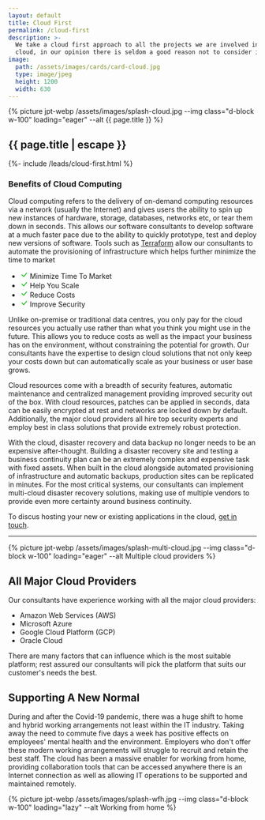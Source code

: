 ```yaml
---
layout: default
title: Cloud First
permalink: /cloud-first
description: >- 
  We take a cloud first approach to all the projects we are involved in. Whilst there are often good reasons not to deploy your software to the
  cloud, in our opinion there is seldom a good reason not to consider it for new software projects.
image:
  path: /assets/images/cards/card-cloud.jpg
  type: image/jpeg
  height: 1200
  width: 630
---
```


<section class="row">
  <div class="col">
    <div class="col-12 col-md-6 ms-md-2 mb-3 mb-md-1 float-md-end">
      <div class="splash-img position-relative">
        {% picture jpt-webp /assets/images/splash-cloud.jpg --img class="d-block w-100" loading="eager" --alt {{ page.title }} %}
      </div>
    </div>
    <h1 class="fs-3 mt-3">{{ page.title | escape }}</h1>
    {%- include /leads/cloud-first.html %}
    <h3 class="fs-4 mt-5">Benefits of Cloud Computing</h3>
    <p>Cloud computing refers to the delivery of on-demand computing resources via a network (usually the Internet) and gives users the ability to 
    spin up new instances of hardware, storage, databases, networks etc, or tear them down in seconds. This allows our software consultants to
    develop software at a much faster pace due to the ability to quickly prototype, test and deploy new versions of software. Tools such as 
    <a href="https://www.terraform.io/" target="_blank">Terraform</a> allow our consultants to automate the provisioning of infrastructure which 
    helps further minimize the time to market</p>
    <div class="card info col-12 col-md-5 col-lg-4 float-md-start me-md-2 mb-3 mb-md-0">
      <ul class="list-group list-group-flush border-top-0 mt-2">
        <li class="list-group-item border-bottom-0 text-truncate" title="Minimize Time To Market">
          <svg xmlns="http://www.w3.org/2000/svg" width="16" height="16" fill="#00b300" class="bi bi-check-lg" viewBox="0 0 16 16">
            <path d="M12.736 3.97a.733.733 0 0 1 1.047 0c.286.289.29.756.01 1.05L7.88 12.01a.733.733 0 0 1-1.065.02L3.217 8.384a.757.757 0 0 1 0-1.06.733.733 0 0 1 1.047 0l3.052 3.093 5.4-6.425a.247.247 0 0 1 .02-.022Z"/>
          </svg>
          Minimize Time To Market
        </li>
        <li class="list-group-item border-bottom-0 text-truncate" title="Help You Scale">
          <svg xmlns="http://www.w3.org/2000/svg" width="16" height="16" fill="#00b300" class="bi bi-check-lg" viewBox="0 0 16 16">
            <path d="M12.736 3.97a.733.733 0 0 1 1.047 0c.286.289.29.756.01 1.05L7.88 12.01a.733.733 0 0 1-1.065.02L3.217 8.384a.757.757 0 0 1 0-1.06.733.733 0 0 1 1.047 0l3.052 3.093 5.4-6.425a.247.247 0 0 1 .02-.022Z"/>
          </svg>
          Help You Scale
        </li>
        <li class="list-group-item border-bottom-0 text-truncate" title="Reduce Costs">
          <svg xmlns="http://www.w3.org/2000/svg" width="16" height="16" fill="#00b300" class="bi bi-check-lg" viewBox="0 0 16 16">
            <path d="M12.736 3.97a.733.733 0 0 1 1.047 0c.286.289.29.756.01 1.05L7.88 12.01a.733.733 0 0 1-1.065.02L3.217 8.384a.757.757 0 0 1 0-1.06.733.733 0 0 1 1.047 0l3.052 3.093 5.4-6.425a.247.247 0 0 1 .02-.022Z"/>
          </svg>
          Reduce Costs
        </li>
        <li class="list-group-item border-bottom-0 text-truncate" title="Improve Security">
          <svg xmlns="http://www.w3.org/2000/svg" width="16" height="16" fill="#00b300" class="bi bi-check-lg" viewBox="0 0 16 16">
            <path d="M12.736 3.97a.733.733 0 0 1 1.047 0c.286.289.29.756.01 1.05L7.88 12.01a.733.733 0 0 1-1.065.02L3.217 8.384a.757.757 0 0 1 0-1.06.733.733 0 0 1 1.047 0l3.052 3.093 5.4-6.425a.247.247 0 0 1 .02-.022Z"/>
          </svg>
          Improve Security
        </li>
      </ul>
    </div>
    <p>Unlike on-premise or traditional data centres, you only pay for the cloud resources you actually use rather than what you think you might use in the future. This allows you to reduce 
    costs as well as the impact your business has on the environment, without constraining the potential for growth. Our consultants have the expertise to design cloud solutions that not only
    keep your costs down but can automatically scale as your business or user base grows.</p>
    <p>Cloud resources come with a breadth of security features, automatic maintenance and centralized management providing  improved security out of the box.
    With cloud resources, patches can be applied in seconds, data can be easily encrypted at rest and networks are locked down by default. Additionally, the major cloud providers all hire top security 
    experts and employ best in class solutions that provide extremely robust protection.</p>
    <p>With the cloud, disaster recovery and data backup no longer needs to be an expensive after-thought. Building a disaster recovery site and testing a business continuity plan 
    can be an extremely complex and expensive task with fixed assets. When built in the cloud alongside automated provisioning of infrastructure and automatic backups, production sites
    can be replicated in minutes. For the most critical systems, our consultants can implement multi-cloud disaster recovery solutions, making use of multiple vendors to provide even more certainty 
    around business continuity.</p>
    <p>To discus hosting your new or existing applications in the cloud, <a href="{{ "/contact-us" | relative_url }}">get in touch</a>.</p>
    <hr />
  </div>
</section>

<div class="row mb-md-3">
  <div class="col-12 col-md-6">
    <div class="position-relative">
      {% picture jpt-webp /assets/images/splash-multi-cloud.jpg --img class="d-block w-100" loading="eager" --alt Multiple cloud providers %}
    </div>
  </div>
  <div class="d-flex align-items-center col-12 col-md-6">
    <section class="pt-2 pt-md-0 mb-lg-5">
      <h2 class="fs-3">All Major Cloud Providers</h2>
      <p>Our consultants have experience working with all the major cloud providers:</p>
      <ul>
        <li>Amazon Web Services (AWS)</li>
        <li>Microsoft Azure</li>
        <li>Google Cloud Platform (GCP)</li>
        <li>Oracle Cloud</li>
      </ul>
      <p>There are many factors that can influence which is the most suitable platform; rest assured our consultants will pick the platform that suits our customer's needs the best.</p>
    </section>
  </div>
</div>

<div id="industries" class="row mb-md-3">
  <div class="d-flex align-items-center col-12 order-2 col-md-6 order-md-1">
    <section class="pt-2 pt-md-0 mb-lg-5">
      <h2 class="fs-3">Supporting A New Normal</h2>
      <p>During and after the Covid-19 pandemic, there was a huge shift to home and hybrid working arrangements not least within the IT industry. Taking away the need to commute five days
      a week has positive effects on employees' mental health <span class="fst-italic">and</span> the environment. Employers who don't offer these modern working arrangements will struggle to recruit and
      retain the best staff. The cloud has been a massive enabler for working from home, providing collaboration tools that can be accessed anywhere there is an Internet connection
      as well as allowing IT operations to be supported and maintained remotely.</p>
    </section>
  </div>
  <div class="col-12 order-1 col-md-6 order-md-2">
    <div class="splash-img position-relative">
      {% picture jpt-webp /assets/images/splash-wfh.jpg --img class="d-block w-100" loading="lazy" --alt Working from home %}
    </div>
  </div>
</div>
